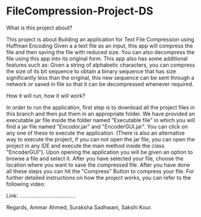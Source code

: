 # FileCompression-Project-DS
What is this project about?

This project is about Building an application for Text File Compression using Huffman Encoding Given a a text file as an input, 
this app will compress the file and then saving the file with reduced size. You can also decompress the file using this app into 
its original form. This app also has some additional features such as: Given a string of alphabetic characters, you can compress 
the size of its bit sequence to obtain a binary sequence that has size significantly less than the original, this new sequence 
can be sent through a network or saved in file so that it can be decompressed whenever required.

How it will run, how it will work?

In order to run the application, first step is to download all the project files in this branch and then put them in an appropriate folder.
We have provided an executable jar file inside the folder named "Executable file" in which you will find a jar file named "Encodor.jar" and "EncoderGUI.jar".
You can click on any one of these to execute the application. (There is also an alternative way to execute the project, if you can not open the jar file, you can 
open the project in any IDE and execute the main method inside the class "EncoderGUI").
Upon opening the application you will be given an option to browse a file and select it. After you have selected your file, choose the location where you want to 
save the compressed file. After you have done all these steps you can hit the "Compress" Button to compress your file. For further detailed instructions on how the 
project works, you can refer to the following video:

Link: .....................................

Regards, 
Ammar Ahmed, Suraksha Sadhwani, 
Sakshi Kour.
